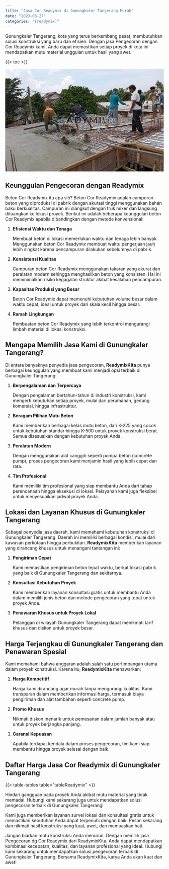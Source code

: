 ```yaml
---
title: "Jasa Cor Readymix di Gunungkaler Tangerang Murah"
date: "2023-03-27"
categories: "[readymix]"
---
```


Gunungkaler Tangerang, kota yang terus berkembang pesat, membutuhkan solusi konstruksi yang baru dan efisien. Dengan jasa Pengecoran dengan Cor Readymix kami, Anda dapat memastikan setiap proyek di kota ini mendapatkan mutu material unggulan untuk hasil yang awet.

{{< toc >}}

![Jasa Cor Readymix di Gunungkaler Tangerang Murah](/images/readymix/cor-readymix-21.jpg)

## Keunggulan Pengecoran dengan Readymix

Beton Cor Readymix itu apa sih? Beton Cor Readymix adalah campuran beton yang diproduksi di pabrik dengan akurasi tinggi menggunakan bahan baku berkualitas. Campuran ini diangkut dengan truk mixer dan langsung dituangkan ke lokasi proyek. Berikut ini adalah beberapa keunggulan beton Cor Readymix apabila dibandingkan dengan metode konvensional:

1. **Efisiensi Waktu dan Tenaga**

   Membuat beton di lokasi memerlukan waktu dan tenaga lebih banyak. Menggunakan beton Cor Readymix membuat waktu pengerjaan jauh lebih singkat karena pencampuran dilakukan sebelumnya di pabrik.

2. **Konsistensi Kualitas**

   Campuran beton Cor Readymix menggunakan takaran yang akurat dan peralatan modern sehingga menghasilkan beton yang konsisten. Hal ini meminimalkan risiko kegagalan struktur akibat kesalahan pencampuran.

3. **Kapasitas Produksi yang Besar**

   Beton Cor Readymix dapat memenuhi kebutuhan volume besar dalam waktu cepat, ideal untuk proyek dari skala kecil hingga besar.

4. **Ramah Lingkungan**

   Pembuatan beton Cor Readymix yang lebih terkontrol mengurangi limbah material di lokasi konstruksi.

## Mengapa Memilih Jasa Kami di Gunungkaler Tangerang?

Di antara banyaknya penyedia jasa pengecoran, **ReadymixKita** punya berbagai keunggulan yang membuat kami menjadi opsi terbaik di Gunungkaler Tangerang:

1. **Berpengalaman dan Terpercaya**

   Dengan pengalaman bertahun-tahun di industri konstruksi, kami mengerti kebutuhan setiap proyek, mulai dari perumahan, gedung komersial, hingga infrastruktur.

2. **Beragam Pilihan Mutu Beton**

   Kami memberikan berbagai kelas mutu beton, dari K-225 yang cocok untuk kebutuhan standar hingga K-500 untuk proyek konstruksi berat. Semua disesuaikan dengan kebutuhan proyek Anda.

3. **Peralatan Modern**

   Dengan menggunakan alat canggih seperti pompa beton (concrete pump), proses pengecoran kami menjamin hasil yang lebih cepat dan rata.

4. **Tim Profesional**

   Kami memiliki tim profesional yang siap membantu Anda dari tahap perencanaan hingga eksekusi di lokasi. Pelayanan kami juga fleksibel untuk menyesuaikan jadwal proyek Anda.

## Lokasi dan Layanan Khusus di Gunungkaler Tangerang

Sebagai penyedia jasa daerah, kami memahami kebutuhan konstruksi di Gunungkaler Tangerang. Daerah ini memiliki berbagai kondisi, mulai dari kawasan perkotaan hingga perbukitan. **ReadymixKita** memberikan layanan yang dirancang khusus untuk menangani tantangan ini:

1. **Pengiriman Cepat**

   Kami memastikan pengiriman beton tepat waktu, berkat lokasi pabrik yang baik di Gunungkaler Tangerang dan sekitarnya.

2. **Konsultasi Kebutuhan Proyek**

   Kami memberikan layanan konsultasi gratis untuk membantu Anda dalam memilih jenis beton dan metode pengecoran yang tepat untuk proyek Anda.

3. **Penawaran Khusus untuk Proyek Lokal**

   Pelanggan di wilayah Gunungkaler Tangerang dapat menikmati tarif khusus dan diskon untuk proyek besar.

## Harga Terjangkau di Gunungkaler Tangerang dan Penawaran Spesial

Kami memahami bahwa anggaran adalah salah satu pertimbangan utama dalam proyek konstruksi. Karena itu, **ReadymixKita** menawarkan:

1. **Harga Kompetitif**

   Harga kami dirancang agar murah tanpa mengurangi kualitas. Kami transparan dalam memberikan informasi harga, termasuk biaya pengiriman dan alat tambahan seperti concrete pump.

2. **Promo Khusus**

   Nikmati diskon menarik untuk pemesanan dalam jumlah banyak atau untuk proyek berjangka panjang.

3. **Garansi Kepuasan**

   Apabila terdapat kendala dalam proses pengecoran, tim kami siap membantu hingga proyek selesai dengan baik.

## Daftar Harga Jasa Cor Readymix di Gunungkaler Tangerang

{{< table-tables table="tableReadymix" >}}

Hindari gangguan pada proyek Anda akibat mutu material yang tidak memadai. Hubungi kami sekarang juga untuk mendapatkan solusi pengecoran terbaik di Gunungkaler Tangerang!

Kami juga memberikan layanan survei lokasi dan konsultasi gratis untuk memastikan kebutuhan Anda dapat terpenuhi dengan baik. Pesan sekarang dan nikmati hasil konstruksi yang kuat, awet, dan memuaskan hati.

Jangan biarkan mutu konstruksi Anda menurun. Dengan memilih jasa Pengecoran dg Cor Readymix dari ReadymixKita, Anda dapat mendapatkan kombinasi kecepatan, kualitas, dan layanan profesional yang ideal. Hubungi kami sekarang untuk mendapatkan solusi pengecoran terbaik di Gunungkaler Tangerang. Bersama ReadymixKita, karya Anda akan kuat dan awet!